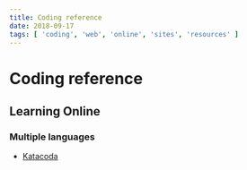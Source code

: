 ```yaml
---
title: Coding reference
date: 2018-09-17
tags: [ 'coding', 'web', 'online', 'sites', 'resources' ]
---
```


# Coding reference

## Learning Online

### Multiple languages

* [Katacoda](https://www.katacoda.com/)
